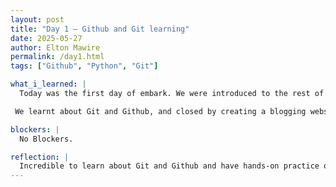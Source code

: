 ```yaml
---
layout: post
title: "Day 1 – Github and Git learning"
date: 2025-05-27
author: Elton Mawire
permalink: /day1.html
tags: ["Github", "Python", "Git"]

what_i_learned: |
  Today was the first day of embark. We were introduced to the rest of the participants and got to do introductions as project groups and the larger group at large.

 We learnt about Git and Github, and closed by creating a blogging website.

blockers: |
  No Blockers.

reflection: |
  Incredible to learn about Git and Github and have hands-on practice on a website!
---
```

